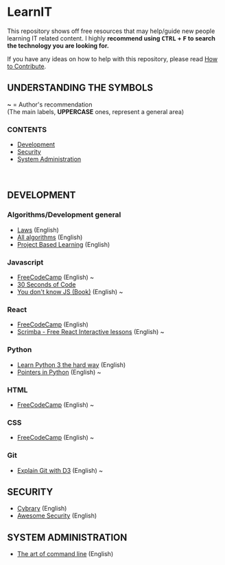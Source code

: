 # LearnIT<br>
This repository shows off free resources that may help/guide new people learning IT related content.
I highly **recommend using <kbd>CTRL</kbd> + <kbd>F</kbd> to search the technology you are looking for.**

If you have any ideas on how to help with this repository, please read [How to Contribute](https://github.com/Ronkiro/LearnIT/blob/master/CONTRIBUTING.md).

## UNDERSTANDING THE SYMBOLS<br>
**~** = Author's recommendation<br>
(The main labels, **UPPERCASE** ones, represent a general area) 

### CONTENTS
* [Development](#development)
* [Security](#security)
* [System Administration](#system-administration-)
<br><br><br>
## DEVELOPMENT
### Algorithms/Development general
* <a href=https://github.com/dwmkerr/hacker-laws>Laws</a>  (English)
* <a href=https://github.com/TheAlgorithms/Python>All algorithms</a>  (English)
* <a href=https://github.com/tuvtran/project-based-learning>Project Based Learning</a>  (English)

### Javascript<br>
* <a href=https://learn.freecodecamp.org/>FreeCodeCamp</a>  (English) ~
* <a href=https://github.com/30-seconds/30-seconds-of-code>30 Seconds of Code</a>
* <a href=https://github.com/getify/You-Dont-Know-JS>You don't know JS (Book)</a> (English) ~

### React<br>
* <a href=https://learn.freecodecamp.org/>FreeCodeCamp</a>  (English)
* <a href=https://scrimba.com/playlist/p7P5Hd>Scrimba - Free React Interactive lessons</a>  (English) ~

### Python<br>
* <a href=https://learnpythonthehardway.org/python3/>Learn Python 3 the hard way</a>  (English)
* <a href=https://realpython.com/pointers-in-python/>Pointers in Python</a> (English) ~

### HTML<br>
* <a href=https://learn.freecodecamp.org/>FreeCodeCamp</a>  (English) ~

### CSS<br>
* <a href=https://learn.freecodecamp.org/>FreeCodeCamp</a>  (English) ~

### Git<br>
* <a href=http://onlywei.github.io/explain-git-with-d3/>Explain Git with D3</a> (English) ~

## SECURITY<br>
* <a href=https://www.cybrary.it/>Cybrary</a> (English)
* <a href=https://github.com/sbilly/awesome-security>Awesome Security</a> (English)

## SYSTEM ADMINISTRATION <br>
* <a href=https://github.com/jlevy/the-art-of-command-line>The art of command line</a>  (English)
